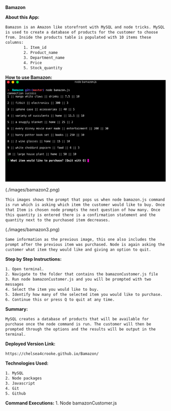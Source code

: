 **Bamazon**

**About this App:**

    Bamazon is an Amazon like storefront with MySQL and node tricks. MySQL is used to create a database of products for the customer to choose from. Inside the products table is populated with 10 items these columns:
            1. Item_id
            2. Product_name
            3. Department_name
            4. Price
            5. Stock_quantity

**How to use Bamazon:**
![This first image is showing a successful connection to node as well as the results when the command node bamazon.js is typed. This command populates the MySQL database. As well as asking what item the customer would like to buy and then giving an option to quit the transaction. ](./images/bamazon1.png)


(./images/bamazon2.png)

    This images shows the prompt that pops us when node bamazon.js command is run which is asking which item the customer would like to buy. Once that Item is chosen node prompts the next question of how many. Once this quantity is entered there is a confirmation statement and the quantity next to the purchased item decreases. 

(./images/bamazon3.png)

    Same information as the previous image, this one also includes the prompt after the previous item was purchased. Node is again asking the customer what item they would like and giving an option to quit. 

**Step by Step Instructions:**

    1. Open terminal.
    2. Navigate to the folder that contains the bamazonCustomer.js file
    3. Run node bamazonCustomer.js and you will be prompted with two messages
    4. Select the item you would like to buy.
    5. Identify how many of the selected item you would like to purchase.
    6. Continue this or press Q to quit at any time.

**Summary:**

    MySQL creates a database of products that will be available for purchase once the node command is run. The customer will then be prompted through the options and the results will be output in the terminal.

**Deployed Version Link:**

    https://chelsea4crooke.github.io/Bamazon/

**Technologies Used:**

    1. MySQL
    2. Node packages
    3. Javascript
    4. Git
    5. Github

**Command Executions:**
    1. Node bamazonCustomer.js
